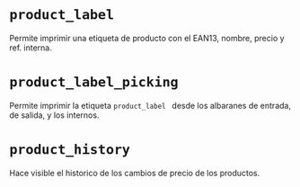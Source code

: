 ```product_label ```
====
Permite imprimir una etiqueta de producto con el EAN13, nombre, precio y ref. interna.


```product_label_picking ```
====
Permite imprimir la etiqueta ```product_label ``` desde los albaranes de entrada, de salida, y los internos.

```product_history ```
====
Hace visible el historico de los cambios de precio de los productos.